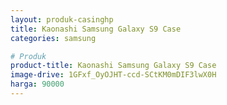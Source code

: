 ```yaml
---
layout: produk-casinghp
title: Kaonashi Samsung Galaxy S9 Case
categories: samsung

# Produk
product-title: Kaonashi Samsung Galaxy S9 Case
image-drive: 1GFxf_OyOJHT-ccd-SCtKM0mDIF3lwX0H
harga: 90000
---
```

